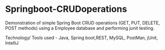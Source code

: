 # Springboot-CRUDoperations
Demonstration of simple Spring Boot CRUD operations (GET, PUT, DELETE, POST methods) using a Employee database and performing junit testing.

Technology/ Tools used - Java, Spring boot,REST, MySQL, PostMan, jUnit, IntelliJ
